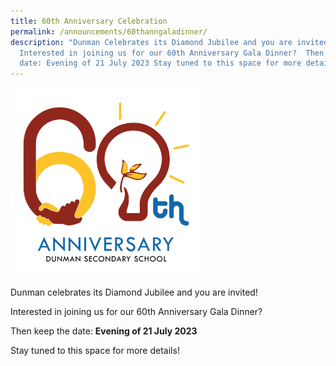 ```yaml
---
title: 60th Anniversary Celebration
permalink: /announcements/60thanngaladinner/
description: "Dunman Celebrates its Diamond Jubilee and you are invited!
  Interested in joining us for our 60th Anniversary Gala Dinner?  Then keep the
  date: Evening of 21 July 2023 Stay tuned to this space for more details!"
---
```

<img src="/images/Home%20Page/60th%20anniversary.png" style="width:60%">

Dunman celebrates its Diamond Jubilee and you are invited!

Interested in joining us for our 60th Anniversary Gala Dinner? 

Then keep the date: **Evening of 21 July 2023**

Stay tuned to this space for more details!